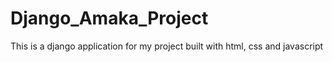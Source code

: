 # Django_Amaka_Project
This is a django application for my project built with html, css and javascript
